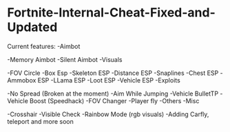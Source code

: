 # Fortnite-Internal-Cheat-Fixed-and-Updated

Current features:
-Aimbot

-Memory Aimbot
-Silent Aimbot
-Visuals

-FOV Circle
-Box Esp
-Skeleton ESP
-Distance ESP
-Snaplines
-Chest ESP
-Ammobox ESP
-LLama ESP
-Loot ESP
-Vehicle ESP
-Exploits

-No Spread (Broken at the moment)
-Aim While Jumping
-Vehicle BulletTP
-Vehicle Boost (Speedhack)
-FOV Changer
-Player fly
-Others
-Misc

-Crosshair
-Visible Check
-Rainbow Mode (rgb visuals)
-Adding Carfly, teleport and more soon
